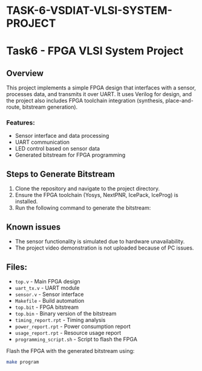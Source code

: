 # TASK-6-VSDIAT-VLSI-SYSTEM-PROJECT


# Task6 - FPGA VLSI System Project

## Overview

This project implements a simple FPGA design that interfaces with a sensor, processes data, and transmits it over UART. It uses Verilog for design, and the project also includes FPGA toolchain integration (synthesis, place-and-route, bitstream generation).

### Features:
- Sensor interface and data processing
- UART communication
- LED control based on sensor data
- Generated bitstream for FPGA programming

## Steps to Generate Bitstream

1. Clone the repository and navigate to the project directory.
2. Ensure the FPGA toolchain (Yosys, NextPNR, IcePack, IceProg) is installed.
3. Run the following command to generate the bitstream:
## Known issues

- The sensor functionality is simulated due to hardware unavailability.
- The project video demonstration is not uploaded because of PC issues.

## Files:
- `top.v` - Main FPGA design
- `uart_tx.v` - UART module
- `sensor.v` - Sensor interface
- `Makefile` - Build automation
- `top.bit` - FPGA bitstream
- `top.bin` - Binary version of the bitstream
- `timing_report.rpt` - Timing analysis
- `power_report.rpt` - Power consumption report
- `usage_report.rpt` - Resource usage report
- `programming_script.sh` - Script to flash the FPGA


Flash the FPGA with the generated bitstream using:

```bash
make program  


